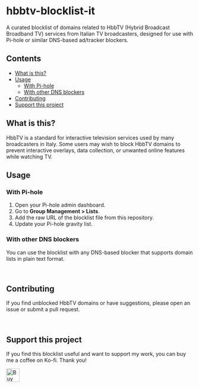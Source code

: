 # hbbtv-blocklist-it

A curated blocklist of domains related to HbbTV (Hybrid Broadcast Broadband TV) services from Italian TV broadcasters, designed for use with Pi-hole or similar DNS-based ad/tracker blockers.


## Contents

- [What is this?](#what-is-this)
- [Usage](#usage)
  - [With Pi-hole](#with-pi-hole)
  - [With other DNS blockers](#with-other-dns-blockers)
- [Contributing](#contributing)
- [Support this project](#support-this-project)


## What is this?

HbbTV is a standard for interactive television services used by many broadcasters in Italy. Some users may wish to block HbbTV domains to prevent interactive overlays, data collection, or unwanted online features while watching TV.


## Usage

### With Pi-hole

1. Open your Pi-hole admin dashboard.
2. Go to **Group Management > Lists**.
3. Add the raw URL of the blocklist file from this repository.
4. Update your Pi-hole gravity list.

### With other DNS blockers

You can use the blocklist with any DNS-based blocker that supports domain lists in plain text format.

<br>

## Contributing

If you find unblocked HbbTV domains or have suggestions, please open an issue or submit a pull request.

<br>

## Support this project

If you find this blocklist useful and want to support my work, you can buy me a coffee on Ko-fi. Thank you!

<a href='https://ko-fi.com/L4L11HZIMT' target='_blank'><img height='36' style='border:0px;height:36px;' src='https://storage.ko-fi.com/cdn/kofi6.png?v=6' border='0' alt='Buy Me a Coffee at ko-fi.com' /></a>
